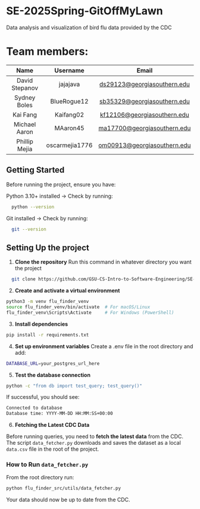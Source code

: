 # SE-2025Spring-GitOffMyLawn

Data analysis and visualization of bird flu data provided by the CDC

# Team members:

|      Name      |    Username    |            Email            |
| :------------: | :------------: | :-------------------------: |
| David Stepanov |    jajajava    | ds29123@georgiasouthern.edu |
|  Sydney Boles  |  BlueRogue12   | sb35329@georgiasouthern.edu |
|    Kai Fang    |   Kaifang02    | kf12106@georgiasouthern.edu |
| Michael Aaron  |    MAaron45    | ma17700@georgiasouthern.edu |
| Phillip Mejia  | oscarmejia1776 | om00913@georgiasouthern.edu |

## Getting Started

Before running the project, ensure you have:

Python 3.10+ installed → Check by running:

```bash
  python --version
```

Git installed → Check by running:

```bash
  git --version
```

## Setting Up the project

1. **Clone the repository**
   Run this command in whatever directory you want the project

```bash
  git clone https://github.com/GSU-CS-Intro-to-Software-Engineering/SE-2025Spring-GitOffMyLawn.git
```

2. **Create and activate a virtual environment**

```bash
python3 -m venv flu_finder_venv
source flu_finder_venv/bin/activate  # For macOS/Linux
flu_finder_venv\Scripts\Activate     # For Windows (PowerShell)
```

3. **Install dependencies**

```bash
pip install -r requirements.txt
```

4. **Set up environment variables**
   Create a .env file in the root directory and add:

```bash
DATABASE_URL=your_postgres_url_here
```

5. **Test the database connection**

```bash
python -c "from db import test_query; test_query()"
```

If successful, you should see:

```bash
Connected to database
Database time: YYYY-MM-DD HH:MM:SS+00:00
```

6. **Fetching the Latest CDC Data**

Before running queries, you need to **fetch the latest data** from the CDC.
The script `data_fetcher.py` downloads and saves the dataset as a local `data.csv` file in the root of the project.

### **How to Run `data_fetcher.py`**

From the root directory run:

```bash
python flu_finder_src/utils/data_fetcher.py
```

Your data should now be up to date from the CDC.
